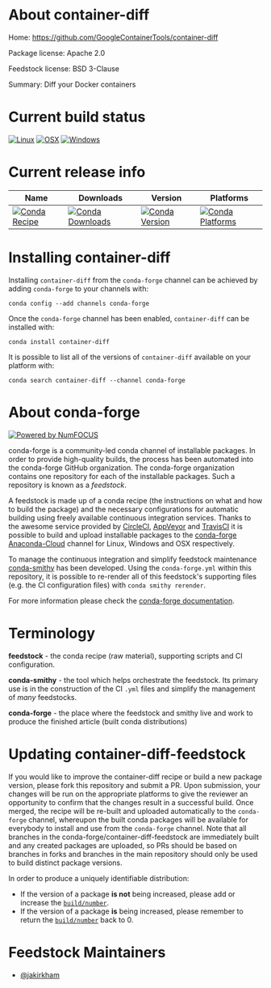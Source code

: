 <!--
# -*- mode: jinja -*-
-->

About container-diff
====================

Home: https://github.com/GoogleContainerTools/container-diff

Package license: Apache 2.0

Feedstock license: BSD 3-Clause

Summary: Diff your Docker containers



Current build status
====================

[![Linux](https://img.shields.io/circleci/project/github/conda-forge/container-diff-feedstock/master.svg?label=Linux)](https://circleci.com/gh/conda-forge/container-diff-feedstock)
[![OSX](https://img.shields.io/travis/conda-forge/container-diff-feedstock/master.svg?label=macOS)](https://travis-ci.org/conda-forge/container-diff-feedstock)
[![Windows](https://img.shields.io/appveyor/ci/conda-forge/container-diff-feedstock/master.svg?label=Windows)](https://ci.appveyor.com/project/conda-forge/container-diff-feedstock/branch/master)

Current release info
====================

| Name | Downloads | Version | Platforms |
| --- | --- | --- | --- |
| [![Conda Recipe](https://img.shields.io/badge/recipe-container--diff-green.svg)](https://anaconda.org/conda-forge/container-diff) | [![Conda Downloads](https://img.shields.io/conda/dn/conda-forge/container-diff.svg)](https://anaconda.org/conda-forge/container-diff) | [![Conda Version](https://img.shields.io/conda/vn/conda-forge/container-diff.svg)](https://anaconda.org/conda-forge/container-diff) | [![Conda Platforms](https://img.shields.io/conda/pn/conda-forge/container-diff.svg)](https://anaconda.org/conda-forge/container-diff) |

Installing container-diff
=========================

Installing `container-diff` from the `conda-forge` channel can be achieved by adding `conda-forge` to your channels with:

```
conda config --add channels conda-forge
```

Once the `conda-forge` channel has been enabled, `container-diff` can be installed with:

```
conda install container-diff
```

It is possible to list all of the versions of `container-diff` available on your platform with:

```
conda search container-diff --channel conda-forge
```


About conda-forge
=================

[![Powered by NumFOCUS](https://img.shields.io/badge/powered%20by-NumFOCUS-orange.svg?style=flat&colorA=E1523D&colorB=007D8A)](http://numfocus.org)

conda-forge is a community-led conda channel of installable packages.
In order to provide high-quality builds, the process has been automated into the
conda-forge GitHub organization. The conda-forge organization contains one repository
for each of the installable packages. Such a repository is known as a *feedstock*.

A feedstock is made up of a conda recipe (the instructions on what and how to build
the package) and the necessary configurations for automatic building using freely
available continuous integration services. Thanks to the awesome service provided by
[CircleCI](https://circleci.com/), [AppVeyor](https://www.appveyor.com/)
and [TravisCI](https://travis-ci.org/) it is possible to build and upload installable
packages to the [conda-forge](https://anaconda.org/conda-forge)
[Anaconda-Cloud](https://anaconda.org/) channel for Linux, Windows and OSX respectively.

To manage the continuous integration and simplify feedstock maintenance
[conda-smithy](https://github.com/conda-forge/conda-smithy) has been developed.
Using the ``conda-forge.yml`` within this repository, it is possible to re-render all of
this feedstock's supporting files (e.g. the CI configuration files) with ``conda smithy rerender``.

For more information please check the [conda-forge documentation](https://conda-forge.org/docs/).

Terminology
===========

**feedstock** - the conda recipe (raw material), supporting scripts and CI configuration.

**conda-smithy** - the tool which helps orchestrate the feedstock.
                   Its primary use is in the construction of the CI ``.yml`` files
                   and simplify the management of *many* feedstocks.

**conda-forge** - the place where the feedstock and smithy live and work to
                  produce the finished article (built conda distributions)


Updating container-diff-feedstock
=================================

If you would like to improve the container-diff recipe or build a new
package version, please fork this repository and submit a PR. Upon submission,
your changes will be run on the appropriate platforms to give the reviewer an
opportunity to confirm that the changes result in a successful build. Once
merged, the recipe will be re-built and uploaded automatically to the
`conda-forge` channel, whereupon the built conda packages will be available for
everybody to install and use from the `conda-forge` channel.
Note that all branches in the conda-forge/container-diff-feedstock are
immediately built and any created packages are uploaded, so PRs should be based
on branches in forks and branches in the main repository should only be used to
build distinct package versions.

In order to produce a uniquely identifiable distribution:
 * If the version of a package **is not** being increased, please add or increase
   the [``build/number``](https://conda.io/docs/user-guide/tasks/build-packages/define-metadata.html#build-number-and-string).
 * If the version of a package **is** being increased, please remember to return
   the [``build/number``](https://conda.io/docs/user-guide/tasks/build-packages/define-metadata.html#build-number-and-string)
   back to 0.

Feedstock Maintainers
=====================

* [@jakirkham](https://github.com/jakirkham/)

